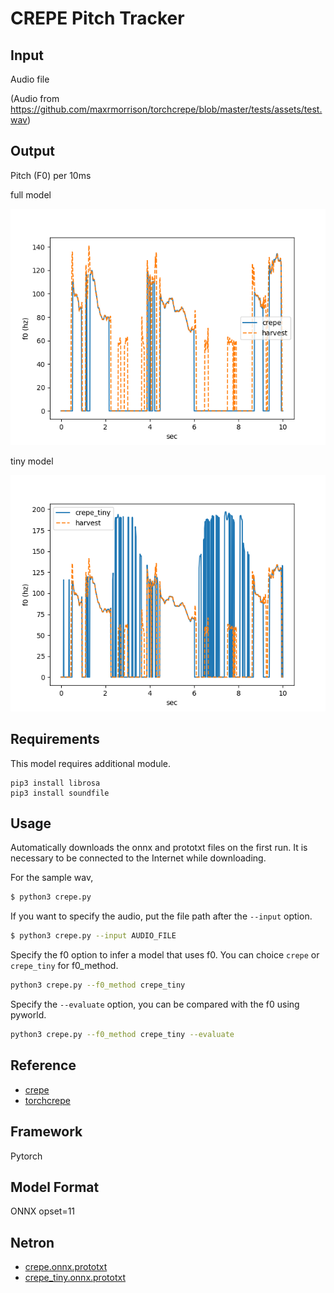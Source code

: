 # CREPE Pitch Tracker

## Input

Audio file

(Audio from https://github.com/maxrmorrison/torchcrepe/blob/master/tests/assets/test.wav)

## Output

Pitch (F0) per 10ms

full model

![output_full](output_full.png)

tiny model

![output_tiny](output_tiny.png)

## Requirements

This model requires additional module.
```
pip3 install librosa
pip3 install soundfile
```

## Usage
Automatically downloads the onnx and prototxt files on the first run.
It is necessary to be connected to the Internet while downloading.

For the sample wav,
```bash
$ python3 crepe.py
```

If you want to specify the audio, put the file path after the `--input` option.
```bash
$ python3 crepe.py --input AUDIO_FILE
```

Specify the f0 option to infer a model that uses f0. You can choice `crepe` or `crepe_tiny` for f0_method.

```bash $ 
python3 crepe.py --f0_method crepe_tiny
```

Specify the `--evaluate` option, you can be compared with the f0 using pyworld.

```bash $ 
python3 crepe.py --f0_method crepe_tiny --evaluate
```

## Reference

- [crepe](https://github.com/marl/crepe/)
- [torchcrepe](https://github.com/maxrmorrison/torchcrepe)

## Framework

Pytorch

## Model Format

ONNX opset=11

## Netron

- [crepe.onnx.prototxt](https://netron.app/?url=https://storage.googleapis.com/ailia-models/rvc/crepe.onnx.prototxt)
- [crepe_tiny.onnx.prototxt](https://netron.app/?url=https://storage.googleapis.com/ailia-models/rvc/crepe_tiny.onnx.prototxt)
